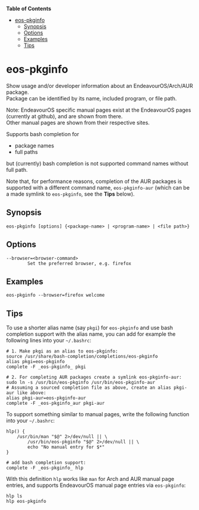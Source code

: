 **Table of Contents**

- [eos-pkginfo](#eos-pkginfo)
  - [Synopsis](#Synopsis)
  - [Options](#Options)
  - [Examples](#Examples)
  - [Tips](#Tips)

# eos-pkginfo

Show usage and/or developer information about an EndeavourOS/Arch/AUR package.<br>Package can be identified by its name, included program, or file path.

Note: EndeavourOS specific manual pages exist at the EndeavourOS pages (currently at github), and are shown from there.<br>
Other manual pages are shown from their respective sites.

Supports bash completion for
- package names
- full paths

but (currently) bash completion is not supported command names without full path.

Note that, for performance reasons, completion of the AUR packages is supported with a different command name, `eos-pkginfo-aur` (which can be a made symlink to `eos-pkginfo`, see the **Tips** below).

## Synopsis
```
eos-pkginfo [options] {<package-name> | <program-name> | <file path>}
```

## Options
```
--browser=<browser-command>
        Set the preferred browser, e.g. firefox
```

## Examples

```
eos-pkginfo --browser=firefox welcome
```



## Tips

To use a shorter alias name (say `pkgi`) for `eos-pkginfo` and use bash completion support with the alias name,
you can add for example the following lines into your `~/.bashrc`:
```
# 1. Make pkgi as an alias to eos-pkginfo:
source /usr/share/bash-completion/completions/eos-pkginfo
alias pkgi=eos-pkginfo
complete -F _eos-pkginfo_ pkgi

# 2. For completing AUR packages create a symlink eos-pkginfo-aur:
sudo ln -s /usr/bin/eos-pkginfo /usr/bin/eos-pkginfo-aur
# Assuming a sourced completion file as above, create an alias pkgi-aur like above:
alias pkgi-aur=eos-pkginfo-aur
complete -F _eos-pkginfo_aur pkgi-aur
```
To support something similar to manual pages, write the following function into your `~/.bashrc`:
```
hlp() {
    /usr/bin/man "$@" 2>/dev/null || \
        /usr/bin/eos-pkginfo "$@" 2>/dev/null || \
        echo "No manual entry for $*"
}

# add bash completion support:
complete -F _eos-pkginfo_ hlp
```

With this definition `hlp` works like `man` for Arch and AUR manual page entries, and supports EndeavourOS manual page entries via `eos-pkginfo`:
```
hlp ls
hlp eos-pkginfo
```
